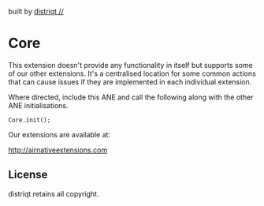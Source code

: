 
built by [distriqt //](http://airnativeextensions.com) 

# Core 

This extension doesn't provide any functionality in itself but supports some of our other extensions. It's a centralised location for some common actions that can cause issues if they are implemented in each individual extension. 

Where directed, include this ANE and call the following along with the other ANE initialisations.


```
Core.init();
```

Our extensions are available at:

http://airnativeextensions.com


## License


distriqt retains all copyright.


